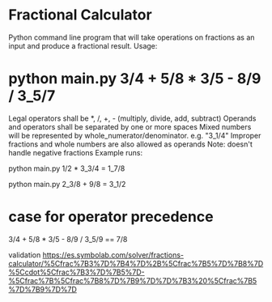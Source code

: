 # Fractional Calculator
Python command line program that will take operations on fractions as an input and produce a fractional result.
Usage:
# python main.py 3/4 + 5/8 * 3/5 - 8/9 / 3_5/7

Legal operators shall be *, /, +, - (multiply, divide, add, subtract)
Operands and operators shall be separated by one or more spaces
Mixed numbers will be represented by whole_numerator/denominator. e.g. "3_1/4"
Improper fractions and whole numbers are also allowed as operands
Note: doesn't handle negative fractions
Example runs:

 python main.py 1/2 * 3_3/4
= 1_7/8
 
 python main.py 2_3/8 + 9/8
= 3_1/2


# case for operator precedence

3/4 + 5/8 * 3/5 - 8/9 / 3_5/9 == 7/8

validation https://es.symbolab.com/solver/fractions-calculator/%5Cfrac%7B3%7D%7B4%7D%2B%5Cfrac%7B5%7D%7B8%7D%5Ccdot%5Cfrac%7B3%7D%7B5%7D-%5Cfrac%7B%5Cfrac%7B8%7D%7B9%7D%7D%7B3%20%5Cfrac%7B5%7D%7B9%7D%7D
